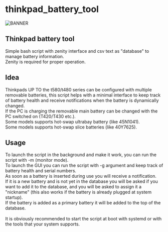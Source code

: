 # thinkpad_battery_tool

![BANNER](https://github.com/Patan98/thinkpad_battery_tool/assets/159428129/2f3eaf0a-d588-4bfe-8373-e4f0c8f3f7d4)

## Thinkpad battery tool
Simple bash script with zenity interface and csv text as "database" to manage battery information. <br />
Zenity is required for proper operation. <br />

## Idea
Thinkpads UP TO the t580/t480 series can be configured with multiple removable batteries, this script helps with a minimal interface to keep track of battery health and receive notifications when the battery is dynamically changed. <br />
If the PC is charging the removable main battery can be changed with the PC switched on (T420/T430 etc.). <br />
Some models supports hot-swap ultrabay battery (like 45N1041). <br />
Some models supports hot-swap slice batteries (like 40Y7625). <br />

## Usage
To launch the script in the background and make it work, you can run the script with -m (monitor mode).  <br />
To launch the GUI you can run the script with -g argument and keep track of battery health and serial numbers. <br />
As soon as a battery is inserted during use you will receive a notification. <br />
If it is a new battery and is not yet in the database you will be asked if you want to add it to the database, and you will be asked to assign it a "nickname" (this also works if the battery is already plugged at system startup). <br />
If the battery is added as a primary battery it will be added to the top of the database. <br />
<br />
It is obviously recommended to start the script at boot with systemd or with the tools that your system supports. <br />
